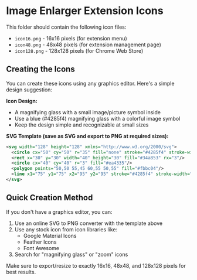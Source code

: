 # Image Enlarger Extension Icons

This folder should contain the following icon files:

- `icon16.png` - 16x16 pixels (for extension menu)
- `icon48.png` - 48x48 pixels (for extension management page)
- `icon128.png` - 128x128 pixels (for Chrome Web Store)

## Creating the Icons

You can create these icons using any graphics editor. Here's a simple design suggestion:

**Icon Design:**

- A magnifying glass with a small image/picture symbol inside
- Use a blue (#4285f4) magnifying glass with a colorful image symbol
- Keep the design simple and recognizable at small sizes

**SVG Template (save as SVG and export to PNG at required sizes):**

```svg
<svg width="128" height="128" xmlns="http://www.w3.org/2000/svg">
  <circle cx="50" cy="50" r="35" fill="none" stroke="#4285f4" stroke-width="8"/>
  <rect x="30" y="30" width="40" height="30" fill="#34a853" rx="3"/>
  <circle cx="40" cy="40" r="3" fill="#ea4335"/>
  <polygon points="50,50 55,45 60,55 50,55" fill="#fbbc04"/>
  <line x1="75" y1="75" x2="95" y2="95" stroke="#4285f4" stroke-width="8" stroke-linecap="round"/>
</svg>
```

## Quick Creation Method

If you don't have a graphics editor, you can:

1. Use an online SVG to PNG converter with the template above
2. Use any stock icon from icon libraries like:
   - Google Material Icons
   - Feather Icons
   - Font Awesome
3. Search for "magnifying glass" or "zoom" icons

Make sure to export/resize to exactly 16x16, 48x48, and 128x128 pixels for best results.
